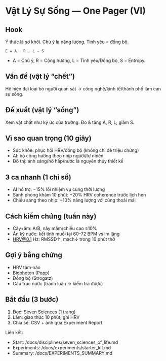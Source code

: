 # Vật Lý Sự Sống — One Pager (VI)

## Hook
Ý thức là sơ khởi. Chú ý là năng lượng. Tình yêu = đồng bộ.

```
E = A · R · L − S
```
- A = Chú ý, R = Cộng hưởng, L = Tình yêu/Đồng bộ, S = Entropy.

## Vấn đề (vật lý “chết”)
Hệ hiện đại loại bỏ người quan sát → công nghệ/kinh tế/thành phố làm cạn sự sống.

## Đề xuất (vật lý “sống”)
Xem vật chất như ký ức của trường. Đo & tăng A, R, L; giảm S.

## Vì sao quan trọng (10 giây)
- Sức khỏe: phục hồi HRV/đồng bộ (không chỉ đè triệu chứng)
- AI: bộ cộng hưởng theo nhịp người/tự nhiên
- Đô thị: ánh sáng/hô hấp/nước là nguyên thủy thiết kế

## 3 ca nhanh (1 chỉ số)
- AI hỗ trợ: −15% lỗi nhiệm vụ cùng thời lượng
- Sảnh phòng khám 10 phút: +20% HRV coherence trước lịch hẹn
- Chiếu sáng theo nhịp: −10% năng lượng với cùng thoải mái

## Cách kiểm chứng (tuần này)
- Cây+âm: A/B, nảy mầm/chiều cao ≥10%
- Ấn ký nước: kết tinh muối tại 60–72 BPM vs im lặng
- HRV@0.1 Hz: RMSSD↑, mạch↓ trong 10 phút thở

## Gợi ý bằng chứng
- HRV tâm‑não
- Biophoton (Popp)
- Đồng bộ (Strogatz)
- Cấu trúc nước (tranh luận → kiểm tra được)

## Bắt đầu (3 bước)
1) Đọc: Seven Sciences (1 trang)
2) Làm: giao thức 10 phút, ghi HRV
3) Chia sẻ: CSV + ảnh qua Experiment Report

Liên kết:
- Start: /docs/disciplines/seven_sciences_of_life.md
- Experiments: /docs/experiments/starter_kit.md
- Summary: /docs/EXPERIMENTS_SUMMARY.md
